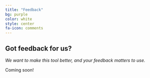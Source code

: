 ```yaml
---
title: "Feedback"
bg: purple
color: white
style: center
fa-icon: comments
---
```


## Got feedback for us?

*We want to make this tool better, and your feedback matters to use.*

Coming soon!